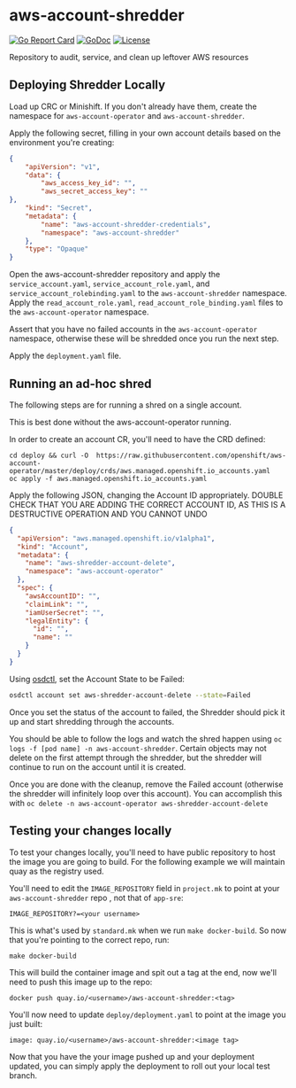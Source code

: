 # aws-account-shredder
[![Go Report Card](https://goreportcard.com/badge/github.com/openshift/aws-account-shredder)](https://goreportcard.com/report/github.com/openshift/aws-account-shredder)
[![GoDoc](https://godoc.org/github.com/openshift/aws-account-shredder?status.svg)](https://pkg.go.dev/mod/github.com/openshift/aws-account-shredder)
[![License](https://img.shields.io/:license-apache-blue.svg)](http://www.apache.org/licenses/LICENSE-2.0.html)


Repository to audit, service, and clean up leftover AWS resources

## Deploying Shredder Locally

Load up CRC or Minishift. If you don't already have them, create the namespace for `aws-account-operator` and `aws-account-shredder`.

Apply the following secret, filling in your own account details based on the environment you're creating:

```json
{
    "apiVersion": "v1",
    "data": {
        "aws_access_key_id": "",
        "aws_secret_access_key": ""
},
    "kind": "Secret",
    "metadata": {
        "name": "aws-account-shredder-credentials",
        "namespace": "aws-account-shredder"
    },
    "type": "Opaque"
}
```

Open the aws-account-shredder repository and apply the `service_account.yaml`, `service_account_role.yaml`, and `service_account_rolebinding.yaml` to the `aws-account-shredder` namespace.  Apply the `read_account_role.yaml`, `read_account_role_binding.yaml` files to the `aws-account-operator` namespace.

Assert that you have no failed accounts in the `aws-account-operator` namespace, otherwise these will be shredded once you run the next step.

Apply the `deployment.yaml` file.

## Running an ad-hoc shred

The following steps are for running a shred on a single account.

This is best done without the aws-account-operator running.

In order to create an account CR, you'll need to have the CRD defined:
```
cd deploy && curl -O  https://raw.githubusercontent.com/openshift/aws-account-operator/master/deploy/crds/aws.managed.openshift.io_accounts.yaml
oc apply -f aws.managed.openshift.io_accounts.yaml
```

Apply the following JSON, changing the Account ID appropriately.  DOUBLE CHECK THAT YOU ARE ADDING THE CORRECT ACCOUNT ID, AS THIS IS A DESTRUCTIVE OPERATION AND YOU CANNOT UNDO

```json
{
  "apiVersion": "aws.managed.openshift.io/v1alpha1",
  "kind": "Account",
  "metadata": {
    "name": "aws-shredder-account-delete",
    "namespace": "aws-account-operator"
  },
  "spec": {
    "awsAccountID": "",
    "claimLink": "",
    "iamUserSecret": "",
    "legalEntity": {
      "id": "",
      "name": ""
    }
  }
}
```

Using [osdctl](https://github.com/openshift/osd-utils-cli), set the Account State to be Failed:

```bash
osdctl account set aws-shredder-account-delete --state=Failed
```

Once you set the status of the account to failed, the Shredder should pick it up and start shredding through the accounts.

You should be able to follow the logs and watch the shred happen using `oc logs -f [pod name] -n aws-account-shredder`.  Certain objects may not delete on the first attempt through the shredder, but the shredder will continue to run on the account until it is created.

Once you are done with the cleanup, remove the Failed account (otherwise the shredder will infinitely loop over this account).  You can accomplish this with `oc delete -n aws-account-operator aws-shredder-account-delete`

## Testing your changes locally

To test your changes locally, you'll need to have public repository to host the image you are going to build. For the following example we will maintain quay as the registry used.

You'll need to edit the `IMAGE_REPOSITORY` field in `project.mk` to point at your `aws-account-shredder` repo , not that of `app-sre`:
```
IMAGE_REPOSITORY?=<your username>
```
This is what's used by `standard.mk` when we run `make docker-build`. So now that you're pointing to the correct repo, run:
```
make docker-build
```
This will build the container image and spit out a tag at the end, now we'll need to push this image up to the repo:
```
docker push quay.io/<username>/aws-account-shredder:<tag>
```
You'll now need to update `deploy/deployment.yaml` to point at the image you just built:
```
image: quay.io/<username>/aws-account-shredder:<image tag>
```
Now that you have the your image pushed up and your deployment updated, you can simply apply the deployment to roll out your local test branch.